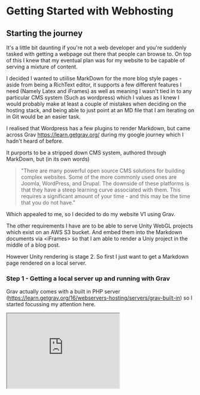 # Getting Started with Webhosting
 
## Starting the journey
It's a little bit daunting if you're not a web developer and you're suddenly tasked with getting a webpage out there that people can browse to. On top of this I knew that my eventual plan was for my website to be capable of serving a mixture of content.

I decided I wanted to utiilise MarkDown for the more blog style pages - aside from being a RichText editor, it supports a few different features I need (Namely Latex and iFrames) as well as meaning I wasn't tied in to any particular CMS system (Such as wordpress) which I values as I knew I would probably make at least a couple of mistakes when deciding on the hosting stack, and being able to just point at an MD file that I am iterating on in Git would be an easier task.

I realised that Wordpress has a few plugins to render Markdown, but came across Grav https://learn.getgrav.org/ during my google journey which I hadn't heard of before.

It purports to be a stripped down CMS system, authored through MarkDown, but (in its own words) 

> "There are many powerful open source CMS solutions for building complex websites. Some of the more commonly used ones are Joomla, WordPress, and Drupal. The downside of these platforms is that they have a steep learning curve associated with them. This requires a significant amount of your time - and this may be the time that you do not have."

Which appealed to me, so I decided to do my website V1 using Grav.

The other requirements I have are to be able to serve Unity WebGL projects which exist on an AWS S3 bucket. And embed them into the Markdown documents via \<iFrames\> so that I am able to render a Uniy project in the middle of a blog post.

However Unity rendering is stage 2. So first I just want to get a Markdown page rendered on a local server.

### Step 1 - Getting a local server up and running with Grav

Grav actually comes with a built in PHP server (https://learn.getgrav.org/16/webservers-hosting/servers/grav-built-in) so I started focussing my attention here.



<div>
  <iframe id="inlineFrameExample"
      title="Inline Frame Example"
      width="300"
      height="200"
      src="https://commons.wikimedia.org/wiki/File:HelloWorld.svg">
  </iframe>
</div>